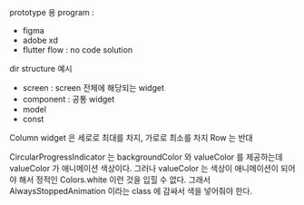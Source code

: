 prototype 용 program :
  - figma
  - adobe xd
  - flutter flow : no code solution

dir structure 예시
  - screen : screen 전체에 해당되는 widget
  - component : 공통 widget
  - model
  - const

Column widget 은 
세로로 최대를 차지, 가로로 최소를 차지
Row 는 반대

CircularProgressIndicator 는 backgroundColor 와 valueColor 를 제공하는데 valueColor 가 애니메이션 색상이다. 그러나 valueColor 는 색상이 애니메이션이 되어야 해서 정적인 Colors.white 이런 것을 입힐 수 없다.
그래서 AlwaysStoppedAnimation 이라는 class 에 감싸서 색을 넣어줘야 한다.